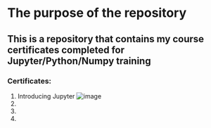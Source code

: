 # The purpose of the repository  
## This is a repository that contains my course certificates completed for Jupyter/Python/Numpy training

### Certificates: 
1. Introducing Jupyter ![image](https://github.com/Celina-Fu/Course-Certificate/assets/155996486/b0f18e7a-d540-476d-9d6b-ea38b892d458)
2. 
3. 
4. 
